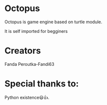 # Octopus

Octopus is game engine based on
turtle module. 

It is self imported for begginers

# Creators

Fanda Peroutka-Fandi63

# Special thanks to:

Python existence😃👍.

